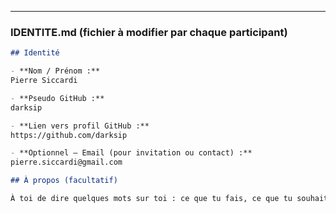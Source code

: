 ---

### IDENTITE.md (fichier à modifier par chaque participant)

```md
## Identité

- **Nom / Prénom :**
Pierre Siccardi

- **Pseudo GitHub :**
darksip

- **Lien vers profil GitHub :**
https://github.com/darksip

- **Optionnel – Email (pour invitation ou contact) :**  
pierre.siccardi@gmail.com

## À propos (facultatif)

À toi de dire quelques mots sur toi : ce que tu fais, ce que tu souhaites explorer/expérimenter dans LaMeleeOuverte, technologies préférées, etc.
